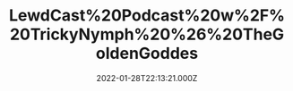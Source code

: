 ---
title: "LewdCast%20Podcast%20w%2F%20TrickyNymph%20%26%20TheGoldenGoddes"
videoSrc: https://f000.backblazeb2.com/file/futureporn/projektmelody-chaturbate-2022-01-28.mp4
videoSrcHash: bafybeieodfv7q32pcqtzfkidaixw7oegjlgwuxbz54aesxw67r6vdqmswy?filename=projektmelody-chaturbate-20220128T221321Z-source.mp4
video720Hash: 
video480Hash: 
video360Hash: 
video240Hash: bafybeicchhwbrawc3a4dcf7e2emclzcxj4jzv4wiqakebp7tbddlyivctq?filename=projektmelody-chaturbate-20220128T221321Z-240p.mp4
thinHash: 
thiccHash: bafkreih3ex4hvsglj7aqjeh4g2inp2fectat2xfe5duon5tlzon5n7gfwa?filename=20220128T221321Z-thicc.jpg
announceTitle: "LewdCast%20Podcast%20LIVE%20w%2F%20%40TheGoldenGoddes%20%26%20%40Tricky_Nymph__%20----%20LET%27S%20PARTY%21"
announceUrl: https://twitter.com/ProjektMelody/status/1487187063048921093
date: 2022-01-28T22:13:21.000Z
note: 
video240TmpFilePath: 
tmpFilePath: /root/projektmelody-chaturbate-2022-01-28.mp4
layout: layouts/vod.njk
tags:
---